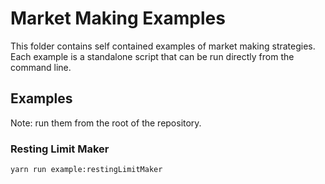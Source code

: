 # Market Making Examples

This folder contains self contained examples of market making strategies. Each example is a standalone script that can be run directly from the command line.

## Examples

Note: run them from the root of the repository.

### Resting Limit Maker

```
yarn run example:restingLimitMaker
```
